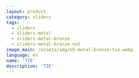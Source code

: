 ```yaml
---
layout: product
category: sliders
tags:
  - sliders
  - sliders-metal
  - sliders-metal-bronze
  - sliders-metal-bronze-no5
image_main: /assets/img/n5-metal-bronze-tie.webp
language: en
name: 'TIE'
description: 'TIE'
---
```

